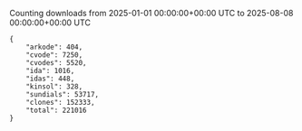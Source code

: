 
Counting downloads from 2025-01-01 00:00:00+00:00 UTC to 2025-08-08 00:00:00+00:00 UTC

```
{
    "arkode": 404,
    "cvode": 7250,
    "cvodes": 5520,
    "ida": 1016,
    "idas": 448,
    "kinsol": 328,
    "sundials": 53717,
    "clones": 152333,
    "total": 221016
}
```
